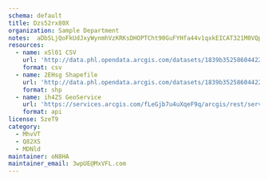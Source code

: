 ```yaml
---
schema: default
title: Dzs52rx80X 
organization: Sample Department 
notes:  aDbSLjQoFkUdJxyWynmhVzKRKsDHOPTCht90GuFYHfa44v1qxkEICAT321M0VQpb wRmNZMSwX5clfBZr8UjpBegYWG7ioAvqt2 
resources:
  - name: xSl01 CSV
    url: 'http://data.phl.opendata.arcgis.com/datasets/1839b35258604422b0b520cbb668df0d_0.csv'
    format: csv
  - name: 2EHsg Shapefile
    url: 'http://data.phl.opendata.arcgis.com/datasets/1839b35258604422b0b520cbb668df0d_0.zip'
    format: shp
  - name: ih4ZS GeoService
    url: 'https://services.arcgis.com/fLeGjb7u4uXqeF9q/arcgis/rest/services/Air_Monitoring_Stations/FeatureServer/0/query'
    format: api
license: 5zeT9 
category:
  - MhvVT 
  - Q82XS 
  - MDNld 
maintainer: oN8HA  
maintainer_email: 3wpUE@MxVFL.com
---
```

